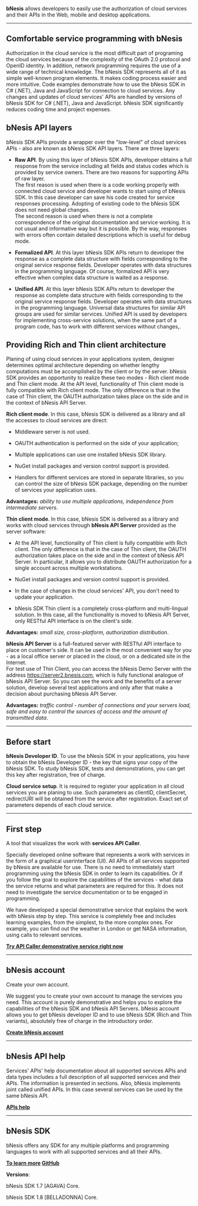 
**bNesis** allows developers to easily use the authorization of cloud services and their APIs in the Web, mobile and desktop applications.

 --------------------------------------------------------------------------------


## **Comfortable service programming with bNesis**
 

Authorization in the cloud service is the most difficult part of programing the cloud services because of the complexity of the OAuth 2.0 protocol and OpenID identity. In addition, network programming requires the use of a wide range of technical knowledge. The bNesis SDK represents all of it as simple well-known program elements. It makes coding process easier and more intuitive. Code examples demonstrate how to use the bNesis SDK in C# (.NET), Java and JavaScript for connection to cloud services. Any changes and updates of cloud services' APIs are handled by versions of bNesis SDK for C# (.NET), Java and JavaScript. bNesis SDK significantly reduces coding time and project expenses. 


## **bNesis API layers**


bNesis SDK APIs provide a wrapper over the "low-level" of cloud services APIs - also are known as bNesis SDK API layers. There are three layers:  

* **Raw API**. By using this layer of bNesis SDK APIs, developer obtains a full response from the service including all fields and status codes which is provided by service owners. There are two reasons for supporting APIs of raw layer.  
The first reason is used when there is a code working properly with connected cloud service and developer wants to start using of bNesis SDK. In this case developer can save his code created for service responses processing. Adopting of existing code to the bNesis SDK does not need global changes.  
The second reason is used when there is not a complete correspondence of the original documentation and service working. It is not usual and informative way but it is possible. By the way, responses with errors often contain detailed descriptions which is useful for debug mode.  

* **Formalized API**. At this layer bNesis SDK APIs return to developer the response as a complete data structure with fields corresponding to the original service response fields. Developer operates with data structures in the programming language. Of course, formalized API is very effective when complex data structure is waited as a response.  
* **Unified API**. At this layer bNesis SDK APIs return to developer the response as complete data structure with fields corresponding to the original service response fields. Developer operates with data structures in the programming language. Universal data structures for similar API groups are used for similar services.  Unified API is used by developers for implementing cross-service solutions, when the same part of a program code, has to work with different services without changes,.

## **Providing Rich and Thin client architecture**  
  

Planing of using cloud services in your applications system, designer determines optimal architecture depending on whether lengthy computations must be accomplished by the client or by the server. bNesis SDK provides an opportunity to realize these two modes - Rich client mode and Thin client mode. At the API level, functionality of Thin client mode is fully compatible with Rich client mode. The only difference is that in the case of Thin client, the OAUTH authorization takes place on the side and in the context of bNesis API Server.  
    

**Rich client mode**. In this case, bNesis SDK is delivered as a library and all the accesses to cloud services are direct:

* Middleware server is not used.

* OAUTH authentication is performed on the side of your application; 

* Multiple applications can use one installed bNesis SDK library.

* NuGet install packages and version control support is provided.

* Handlers for different services are stored in separate libraries, so you can control the size of bNesis SDK package, depending on the number of services your application uses.
     

**Advantages:** *ability to use multiple applications, independence from intermediate servers*.


**Thin client mode**. In this case, bNesis SDK is delivered as a library and works with cloud services through **bNesis API Server** provided as the server software:  

* At the API level, functionality of Thin client is fully compatible with Rich client. The only difference is that in the case of Thin client, the OAUTH authorization takes place on the side and in the context of bNesis API Server. In particular, it allows you to distribute OAUTH authorization for a single account across multiple workstations.

* NuGet install packages and version control support is provided.

* In the case of changes in the cloud services' API, you don't need to update your application.

* bNesis SDK Thin client is a completely cross-platform and multi-lingual solution. In this case, all the functionality is moved to bNesis API Server, only RESTful API interface is on the client's side.
      

**Advantages:** *small size, cross-platform, authorization distribution*.


**bNesis API Server** is a full-featured server with RESTful API interface to place on customer's side. It can be used in the most convenient way for you - as a local office server or placed in the cloud, or on a dedicated site in the Internet.  
For test use of Thin Client, you can access the bNesis Demo Server with the address https://server2.bnesis.com, which is fully functional analogue of bNesis API Server. So you can see the work and the benefits of a server solution, develop several test applications and only after that make a decision about purchasing bNesis API Server.


**Advantages:** *traffic control - number of connections and your servers load, safe and easy to control the sources of access and the amount of transmitted data*.

--------------------------------------------------------------------------------


## **Before start** 

**bNesis Developer ID**. To use the bNesis SDK in your applications, you have to obtain the bNesis Developer ID - the key that signs your copy of the bNesis SDK. To study bNesis SDK, tests and demonstrations, you can get this key after registration, free of charge.
  

**Cloud service setup**. It is required to register your application in all cloud services you are planing to use. Such parameters as clientID, clientSecret, redirectURI will be obtained from the service after registration. Exact set of parameters depends of each cloud service. 
	
 --------------------------------------------------------------------------------


## **First step**
A tool that visualizes the work with **services API Caller**.

Specially developed online software that represents a work with services in the form of a graphical userinterface (UI). All APIs of all services supported by bNesis are available for use. There is no need to immediately start programming using the bNesis SDK in order to learn its capabilities. Or if you follow the goal to explore the capabilities of the services - what data the service returns and what parameters are required for this. It does not need to investigate the service documentation or to be engaged in programming.


We have developed a special demonstrative service that explains the work with bNesis step by step. This service is completely free and includes learning examples, from the simplest, to the more complex ones. For example, you can find out the weather in London or get NASA information, using calls to relevant services.  
  

**[Try API Caller demonstrative service right now](/Api/Caller?instanceId=8f14e45fceea167a5a36dedd4bea2543&Service=DemoService)**

--------------------------------------------------------------------------------


## **bNesis account**

Create your own account.

We suggest you to create your own account to manage the services you need. This account is purely demonstrative and helps you to explore the capabilities of the bNesis SDK and bNesis API Servers. bNesis account allows you to get bNesis developer ID and to use bNesis SDK (Rich and Thin variants), absolutely free of charge in the introductory order.  
  

**[Create bNesis account](/Account/Login#signup)**

--------------------------------------------------------------------------------


## **bNesis API help**

Services' APIs' help documentation about all supported services APIs and data types includes a full description of all supported services and their APIs. The information is presented in sections. Also, bNesis implements joint called unified APIs. In this case several services can be used by the same bNesis API.  
  

**[APIs help](/Help)**

--------------------------------------------------------------------------------


## **bNesis SDK**


bNesis offers any SDK for any multiple platforms and programming languages to work with all supported services and all their APIs.  
  

**[To learn more](/Documentation/Examples) [GitHub](https://github.com/bNesisDeveloper/bNesis)**


**Versions**:


bNesis SDK 1.7 [AGAVA] Core.  


bNesis SDK 1.8 [BELLADONNA] Core.


